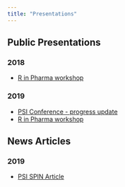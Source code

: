 ```yaml
---
title: "Presentations"
---
```


## Public Presentations

### 2018

* [R in Pharma workshop](/presentations/R_Validation_Workshop.pdf)

### 2019

* [PSI Conference - progress update](/presentations/validation_hub.pdf)
* [R in Pharma workshop](/presentations/rpharma_2019.pdf)

## News Articles

### 2019

* [PSI SPIN Article](/presentations/spin_r_validation.pdf)